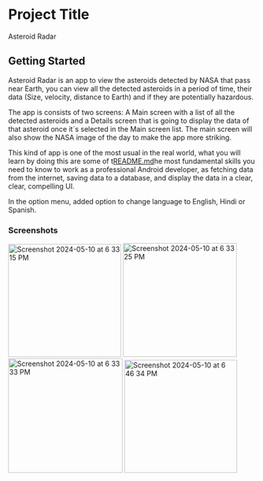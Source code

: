 # Project Title

Asteroid Radar

## Getting Started

Asteroid Radar is an app to view the asteroids detected by NASA that pass near Earth, you can view all the detected asteroids in a period of time, their data (Size, velocity, distance to Earth) and if they are potentially hazardous.

The app is consists of two screens: A Main screen with a list of all the detected asteroids and a Details screen that is going to display the data of that asteroid once it´s selected in the Main screen list. The main screen will also show the NASA image of the day to make the app more striking.

This kind of app is one of the most usual in the real world, what you will learn by doing this are some of t[README.md](README.md)he most fundamental skills you need to know to work as a professional Android developer, as fetching data from the internet, saving data to a database, and display the data in a clear, clear, compelling UI.

In the option menu, added option to change language to English, Hindi or Spanish.

### Screenshots

<img width="229" alt="Screenshot 2024-05-10 at 6 33 15 PM" src="https://github.com/Nehabi/android_projects/assets/13838898/a0f77aeb-575c-4517-9ab9-ad2ba1f91685">
<img width="231" alt="Screenshot 2024-05-10 at 6 33 25 PM" src="https://github.com/Nehabi/android_projects/assets/13838898/38cf42ab-acc0-48ef-addc-5a13888fa59b">
<img width="232" alt="Screenshot 2024-05-10 at 6 33 33 PM" src="https://github.com/Nehabi/android_projects/assets/13838898/aeec5773-ba0a-4c25-8e19-87f81cf4ebaa">
<img width="229" alt="Screenshot 2024-05-10 at 6 46 34 PM" src="https://github.com/Nehabi/android_projects/assets/13838898/acd013d3-b9d9-4189-bfee-da2394c05ada">
